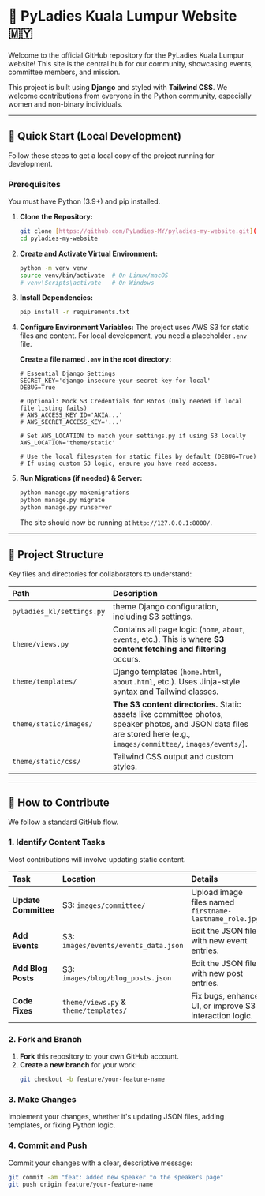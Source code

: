 # 🐍 PyLadies Kuala Lumpur Website 🇲🇾

Welcome to the official GitHub repository for the PyLadies Kuala Lumpur website! This site is the central hub for our community, showcasing events, committee members, and mission.

This project is built using **Django** and styled with **Tailwind CSS**. We welcome contributions from everyone in the Python community, especially women and non-binary individuals.

---

## 🚀 Quick Start (Local Development)

Follow these steps to get a local copy of the project running for development.

### Prerequisites

You must have Python (3.9+) and pip installed.

1.  **Clone the Repository:**
    ```bash
    git clone [https://github.com/PyLadies-MY/pyladies-my-website.git](https://github.com/PyLadies-MY/pyladies-my-website.git)
    cd pyladies-my-website
    ```

2.  **Create and Activate Virtual Environment:**
    ```bash
    python -m venv venv
    source venv/bin/activate  # On Linux/macOS
    # venv\Scripts\activate   # On Windows
    ```

3.  **Install Dependencies:**
    ```bash
    pip install -r requirements.txt
    ```

4.  **Configure Environment Variables:**
    The project uses AWS S3 for static files and content. For local development, you need a placeholder `.env` file.

    **Create a file named `.env` in the root directory:**
    ```env
    # Essential Django Settings
    SECRET_KEY='django-insecure-your-secret-key-for-local'
    DEBUG=True
    
    # Optional: Mock S3 Credentials for Boto3 (Only needed if local file listing fails)
    # AWS_ACCESS_KEY_ID='AKIA...'
    # AWS_SECRET_ACCESS_KEY='...'
    
    # Set AWS_LOCATION to match your settings.py if using S3 locally
    AWS_LOCATION='theme/static' 
    
    # Use the local filesystem for static files by default (DEBUG=True)
    # If using custom S3 logic, ensure you have read access.
    ```

5.  **Run Migrations (if needed) & Server:**
    ```bash
    python manage.py makemigrations 
    python manage.py migrate
    python manage.py runserver
    ```
    The site should now be running at `http://127.0.0.1:8000/`.

---

## 📁 Project Structure

Key files and directories for collaborators to understand:

| Path | Description |
| :--- | :--- |
| `pyladies_kl/settings.py` | theme Django configuration, including S3 settings. |
| `theme/views.py` | Contains all page logic (`home`, `about`, `events`, etc.). This is where **S3 content fetching and filtering** occurs. |
| `theme/templates/` | Django templates (`home.html`, `about.html`, etc.). Uses Jinja-style syntax and Tailwind classes. |
| `theme/static/images/` | **The S3 content directories.** Static assets like committee photos, speaker photos, and JSON data files are stored here (e.g., `images/committee/`, `images/events/`). |
| `theme/static/css/` | Tailwind CSS output and custom styles. |

---

## 🤝 How to Contribute

We follow a standard GitHub flow.

### 1. Identify Content Tasks

Most contributions will involve updating static content.

| Task | Location | Details |
| :--- | :--- | :--- |
| **Update Committee** | S3: `images/committee/` | Upload image files named `firstname-lastname_role.jpg` |
| **Add Events** | S3: `images/events/events_data.json` | Edit the JSON file with new event entries. |
| **Add Blog Posts** | S3: `images/blog/blog_posts.json` | Edit the JSON file with new post entries. |
| **Code Fixes** | `theme/views.py` & `theme/templates/` | Fix bugs, enhance UI, or improve S3 interaction logic. |

### 2. Fork and Branch

1.  **Fork** this repository to your own GitHub account.
2.  **Create a new branch** for your work:
    ```bash
    git checkout -b feature/your-feature-name
    ```

### 3. Make Changes

Implement your changes, whether it's updating JSON files, adding templates, or fixing Python logic.

### 4. Commit and Push

Commit your changes with a clear, descriptive message:
```bash
git commit -am "feat: added new speaker to the speakers page"
git push origin feature/your-feature-name
